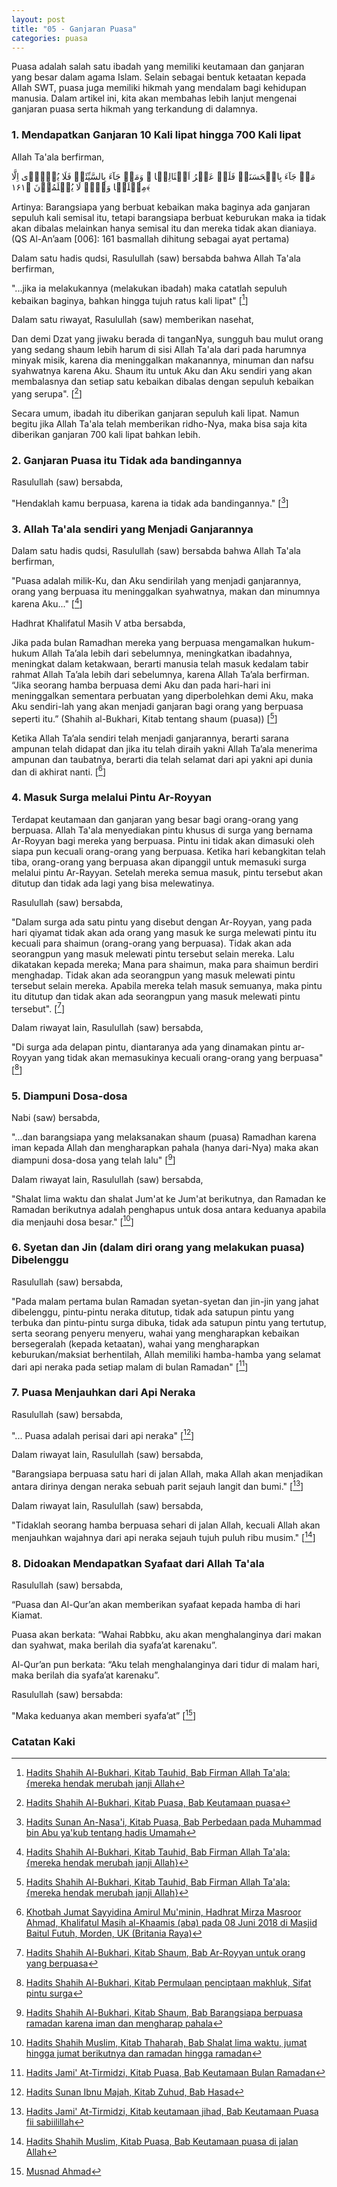 ```yaml
---
layout: post
title: "05 - Ganjaran Puasa"
categories: puasa
---
```


Puasa adalah salah satu ibadah yang memiliki keutamaan dan ganjaran yang besar dalam agama Islam. Selain sebagai bentuk ketaatan kepada Allah SWT, puasa juga memiliki hikmah yang mendalam bagi kehidupan manusia. Dalam artikel ini, kita akan membahas lebih lanjut mengenai ganjaran puasa serta hikmah yang terkandung di dalamnya.

### 1. Mendapatkan Ganjaran 10 Kali lipat hingga 700 Kali lipat

Allah Ta'ala berfirman, 

<p class="quran2">
مَنۡ جَآءَ بِالۡحَسَنَۃِ فَلَہٗ عَشۡرُ اَمۡثَالِہَا ۚ وَمَنۡ جَآءَ بِالسَّیِّئَۃِ فَلَا یُجۡزٰۤی اِلَّا مِثۡلَہَا وَہُمۡ لَا یُظۡلَمُوۡنَ ﴿۱۶۱﴾
</p>

Artinya: Barangsiapa yang berbuat kebaikan maka baginya ada ganjaran sepuluh kali semisal itu, tetapi barangsiapa berbuat keburukan maka ia tidak akan dibalas melainkan hanya semisal itu dan mereka tidak akan dianiaya. (QS Al-An’aam [006]: 161 basmallah dihitung sebagai ayat pertama) 

Dalam satu hadis qudsi, Rasulullah (saw) bersabda bahwa Allah Ta'ala berfirman, 

"...jika ia melakukannya (melakukan ibadah) maka catatlah sepuluh kebaikan baginya, bahkan hingga tujuh ratus kali lipat" [[^ddcffed2-5e7c-4906-817d-6795995ec114]]

[^ddcffed2-5e7c-4906-817d-6795995ec114]: [Hadits Shahih Al-Bukhari, Kitab Tauhid, Bab Firman Allah Ta'ala: {mereka hendak merubah janji Allah](/referensi/ddcffed2-5e7c-4906-817d-6795995ec114.html)

Dalam satu riwayat, Rasulullah (saw) memberikan nasehat,

Dan demi Dzat yang jiwaku berada di tanganNya, sungguh bau mulut orang yang sedang shaum lebih harum di sisi Allah Ta'ala dari pada harumnya minyak misik, karena dia meninggalkan makanannya, minuman dan nafsu syahwatnya karena Aku. Shaum itu untuk Aku dan Aku sendiri yang akan membalasnya dan setiap satu kebaikan dibalas dengan sepuluh kebaikan yang serupa". [[^d319c298-6082-4bfa-a4cc-fcf93860b832]]

[^d319c298-6082-4bfa-a4cc-fcf93860b832]: [Hadits Shahih Al-Bukhari, Kitab Puasa, Bab Keutamaan puasa](/referensi/d319c298-6082-4bfa-a4cc-fcf93860b832.html)

Secara umum, ibadah itu diberikan ganjaran sepuluh kali lipat. Namun begitu jika Allah Ta'ala telah memberikan ridho-Nya, maka bisa saja kita diberikan ganjaran 700 kali lipat bahkan lebih.

### 2. Ganjaran Puasa itu Tidak ada bandingannya

Rasulullah (saw) bersabda, 

"Hendaklah kamu berpuasa, karena ia tidak ada bandingannya." [[^d1fe27a5-3f89-4cf0-9c92-f8a364545884]]

[^d1fe27a5-3f89-4cf0-9c92-f8a364545884]: [Hadits Sunan An-Nasa'i, Kitab Puasa, Bab Perbedaan pada Muhammad bin Abu ya'kub tentang hadis Umamah](/referensi/d1fe27a5-3f89-4cf0-9c92-f8a364545884.html)

### 3. Allah Ta'ala sendiri yang Menjadi Ganjarannya

Dalam satu hadis qudsi, Rasulullah (saw) bersabda bahwa Allah Ta'ala berfirman, 

"Puasa adalah milik-Ku, dan Aku sendirilah yang menjadi ganjarannya, orang yang berpuasa itu meninggalkan syahwatnya, makan dan minumnya karena Aku..." [[^34fcb1cc-99ed-439c-a4e6-08a2697904d6]]

[^34fcb1cc-99ed-439c-a4e6-08a2697904d6]: [Hadits Shahih Al-Bukhari, Kitab Tauhid, Bab Firman Allah Ta'ala: {mereka hendak merubah janji Allah}](/referensi/34fcb1cc-99ed-439c-a4e6-08a2697904d6.html)

Hadhrat Khalifatul Masih V atba bersabda,

Jika pada bulan Ramadhan mereka yang berpuasa mengamalkan hukum-hukum Allah Ta’ala lebih dari sebelumnya, meningkatkan ibadahnya, meningkat dalam ketakwaan, berarti manusia telah masuk kedalam tabir rahmat Allah Ta’ala lebih dari sebelumnya, karena Allah Ta’ala berfirman. “Jika seorang hamba berpuasa demi Aku dan pada hari-hari ini meninggalkan sementara perbuatan yang diperbolehkan demi Aku, maka Aku sendiri-lah yang akan menjadi ganjaran bagi orang yang berpuasa seperti itu.” (Shahih al-Bukhari, Kitab tentang shaum (puasa)) [[^34fcb1cc-99ed-439c-a4e6-08a2697904d6]]

Ketika Allah Ta’ala sendiri telah menjadi ganjarannya, berarti sarana  ampunan telah didapat dan jika itu telah diraih yakni Allah Ta’ala menerima ampunan dan taubatnya, berarti dia telah selamat dari api yakni api dunia dan di akhirat nanti. [[^FST20180629]]

[^FST20180629]: [Khotbah Jumat Sayyidina Amirul Mu'minin, Hadhrat Mirza Masroor Ahmad, Khalifatul Masih al-Khaamis (aba) pada 08 Juni 2018 di Masjid Baitul Futuh, Morden, UK (Britania Raya)](https://www.alislam.org/archives/sermons/summary/FST20180629-ID.pdf)

### 4. Masuk Surga melalui Pintu Ar-Royyan

Terdapat keutamaan dan ganjaran yang besar bagi orang-orang yang berpuasa. Allah Ta'ala menyediakan pintu khusus di surga yang bernama Ar-Royyan bagi mereka yang berpuasa. Pintu ini tidak akan dimasuki oleh siapa pun kecuali orang-orang yang berpuasa. Ketika hari kebangkitan telah tiba, orang-orang yang berpuasa akan dipanggil untuk memasuki surga melalui pintu Ar-Rayyan. Setelah mereka semua masuk, pintu tersebut akan ditutup dan tidak ada lagi yang bisa melewatinya. 

Rasulullah (saw) bersabda, 

"Dalam surga ada satu pintu yang disebut dengan Ar-Royyan, yang pada hari qiyamat tidak akan ada orang yang masuk ke surga melewati pintu itu kecuali para shaimun (orang-orang yang berpuasa). Tidak akan ada seorangpun yang masuk melewati pintu tersebut selain mereka. Lalu dikatakan kepada mereka; Mana para shaimun, maka para shaimun berdiri menghadap. Tidak akan ada seorangpun yang masuk melewati pintu tersebut selain mereka. Apabila mereka telah masuk semuanya, maka pintu itu ditutup dan tidak akan ada seorangpun yang masuk melewati pintu tersebut". [[^c070b865-aa85-41bf-9c80-19f6ced3e161]]

[^c070b865-aa85-41bf-9c80-19f6ced3e161]: [Hadits Shahih Al-Bukhari, Kitab Shaum, Bab Ar-Royyan untuk orang yang berpuasa](/referensi/c070b865-aa85-41bf-9c80-19f6ced3e161.html)

Dalam riwayat lain, Rasulullah (saw) bersabda, 

"Di surga ada delapan pintu, diantaranya ada yang dinamakan pintu ar-Royyan yang tidak akan memasukinya kecuali orang-orang yang berpuasa" [[^7ffa9800-9a85-43f0-b338-e8ec172c8b50]]

[^7ffa9800-9a85-43f0-b338-e8ec172c8b50]: [Hadits Shahih Al-Bukhari, Kitab Permulaan penciptaan makhluk, Sifat pintu surga](/referensi/7ffa9800-9a85-43f0-b338-e8ec172c8b50.html)

### 5. Diampuni Dosa-dosa

Nabi (saw) bersabda, 

"...dan barangsiapa yang melaksanakan shaum (puasa) Ramadhan karena iman kepada Allah dan mengharapkan pahala (hanya dari-Nya) maka akan diampuni dosa-dosa yang telah lalu" [[^ed96a157-778a-4577-bb3e-9efeabd3fd2d]]

[^ed96a157-778a-4577-bb3e-9efeabd3fd2d]: [Hadits Shahih Al-Bukhari, Kitab Shaum, Bab Barangsiapa berpuasa ramadan karena iman dan mengharap pahala](/referensi/ed96a157-778a-4577-bb3e-9efeabd3fd2d.html)

Dalam riwayat lain, Rasulullah (saw) bersabda, 

"Shalat lima waktu dan shalat Jum'at ke Jum'at berikutnya, dan Ramadan ke Ramadan berikutnya adalah penghapus untuk dosa antara keduanya apabila dia menjauhi dosa besar." [[^edc5b2df-6275-4625-b880-bc3fe207fa72]]

[^edc5b2df-6275-4625-b880-bc3fe207fa72]: [Hadits Shahih Muslim, Kitab Thaharah, Bab Shalat lima waktu, jumat hingga jumat berikutnya dan ramadan hingga ramadan](/referensi/edc5b2df-6275-4625-b880-bc3fe207fa72.html)

### 6. Syetan dan Jin (dalam diri orang yang melakukan puasa) Dibelenggu

Rasulullah (saw) bersabda, 

"Pada malam pertama bulan Ramadan syetan-syetan dan jin-jin yang jahat dibelenggu, pintu-pintu neraka ditutup, tidak ada satupun pintu yang terbuka dan pintu-pintu surga dibuka, tidak ada satupun pintu yang tertutup, serta seorang penyeru menyeru, wahai yang mengharapkan kebaikan bersegeralah (kepada ketaatan), wahai yang mengharapkan keburukan/maksiat berhentilah, Allah memiliki hamba-hamba yang selamat dari api neraka pada setiap malam di bulan Ramadan" [[^7ee341bd-b2b8-4130-bbbc-de723c5ab2c2]]

[^7ee341bd-b2b8-4130-bbbc-de723c5ab2c2]: [Hadits Jami' At-Tirmidzi, Kitab Puasa, Bab Keutamaan Bulan Ramadan](/referensi/7ee341bd-b2b8-4130-bbbc-de723c5ab2c2.html)

### 7. Puasa Menjauhkan dari Api Neraka

Rasulullah (saw) bersabda, 

"... Puasa adalah perisai dari api neraka" [[^2fe495de-5a37-48d8-af16-fc98e753b1ce]]

[^2fe495de-5a37-48d8-af16-fc98e753b1ce]: [Hadits Sunan Ibnu Majah, Kitab Zuhud, Bab Hasad](/referensi/2fe495de-5a37-48d8-af16-fc98e753b1ce.html)

Dalam riwayat lain, Rasulullah (saw) bersabda, 

"Barangsiapa berpuasa satu hari di jalan Allah, maka Allah akan menjadikan antara dirinya dengan neraka sebuah parit sejauh langit dan bumi." [[^8bde17b2-5072-47c3-b7d9-9c2813e9264d]]

[^8bde17b2-5072-47c3-b7d9-9c2813e9264d]: [Hadits Jami' At-Tirmidzi, Kitab keutamaan jihad, Bab Keutamaan Puasa fii sabiilillah](/referensi/8bde17b2-5072-47c3-b7d9-9c2813e9264d.html)

Dalam riwayat lain, Rasulullah (saw) bersabda, 

"Tidaklah seorang hamba berpuasa sehari di jalan Allah, kecuali Allah akan menjauhkan wajahnya dari api neraka sejauh tujuh puluh ribu musim." [[^53a7b8db-5545-459d-9aa7-e9246567f5c2]]

[^53a7b8db-5545-459d-9aa7-e9246567f5c2]: [Hadits Shahih Muslim, Kitab Puasa, Bab Keutamaan puasa di jalan Allah](/referensi/53a7b8db-5545-459d-9aa7-e9246567f5c2.html)

### 8. Didoakan Mendapatkan Syafaat dari Allah Ta'ala

Rasulullah (saw) bersabda,

“Puasa dan Al-Qur’an akan memberikan syafaat kepada hamba di hari Kiamat. 

Puasa akan berkata: “Wahai Rabbku, aku akan menghalanginya dari makan dan syahwat, maka berilah dia syafa’at karenaku”. 

Al-Qur’an pun berkata: “Aku telah menghalanginya dari tidur di malam hari, maka berilah dia syafa’at karenaku”. 

Rasulullah (saw) bersabda: 

"Maka keduanya akan memberi syafa’at” [[^2ff7a2d0-5240-4059-8530-d3b8d606cfb1]]

[^2ff7a2d0-5240-4059-8530-d3b8d606cfb1]: [Musnad Ahmad](/referensi/2ff7a2d0-5240-4059-8530-d3b8d606cfb1.html)

### Catatan Kaki